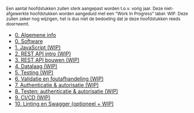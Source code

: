 <!-- markdownlint-disable first-line-h1 -->
<small>
  Een aantal hoofdstukken zullen sterk aangepast worden t.o.v. vorig jaar. Deze niet-afgewerkte hoofdstukken worden aangeduid met een "Work In Progress" label: WIP. Deze zullen zeker nog wijzigen, het is dus niet de bedoeling dat je deze hoofdstukken reeds doorneemt.
</small>

- [0. Algemene info](./0-intro/situering.md)
- [0. Software](./0-intro/software.md)
- [1. JavaScript (WIP)](./1-javascript/index.md)
- [2. REST API intro (WIP)](./2-REST_api_intro/index.md)
- [3. REST API bouwen (WIP)](./3-REST_api_bouwen/index.md)
- [4. Datalaag (WIP)](./4-datalaag/index.md)
- [5. Testing (WIP)](https://hogent-web.github.io/webservices-slides/5-testing.html?presentation=false)
- [6. Validatie en foutafhandeling (WIP)](./6-validatie/index.md)
- [7. Authenticatie & autorisatie (WIP)](./7-authenticatie/index.md)
- [8. Testen: authenticatie & autorisatie (WIP)](./8-auth_testing/index.md)
- [9. CI/CD (WIP)](./9-cicd/index.md)
- [10. Linting en Swagger (optioneel + WIP)](https://hogent-web.github.io/webservices-slides/10-swagger.html?presentation=false)
